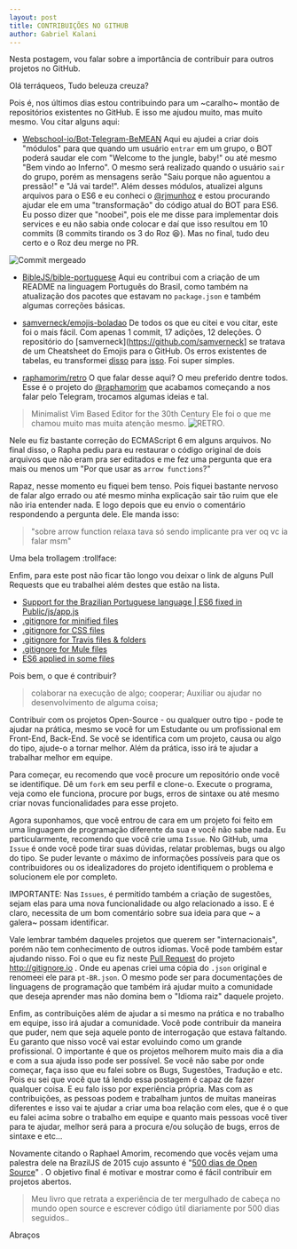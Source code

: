 ```yaml
---
layout: post
title: CONTRIBUIÇÕES NO GITHUB
author: Gabriel Kalani
---
```


Nesta postagem, vou falar sobre a importância de contribuir para outros projetos no GitHub.

Olá terráqueos,
Tudo beleuza creuza?

Pois é, nos últimos dias estou contribuindo para um ~caralho~ montão de repositórios existentes no GitHub. E isso me ajudou muito, mas muito mesmo.
Vou citar alguns aqui:

- [Webschool-io/Bot-Telegram-BeMEAN](https://github.com/Webschool-io/Bot-Telegram-BeMEAN) 
Aqui eu ajudei a criar dois "módulos" para que quando um usuário `entrar` em um grupo, o BOT poderá saudar ele com "Welcome to the jungle, baby!" ou até mesmo "Bem vindo ao Inferno". 
O mesmo será realizado quando o usuário `sair` do grupo, porém as mensagens serão "Saiu porque não aguentou a pressão!" e "Já vai tarde!".
Além desses módulos, atualizei alguns arquivos para o ES6 e eu conheci o [@rjmunhoz](https://github.com/rjmunhoz) e estou procurando ajudar ele em uma "transformação" do código atual do BOT para ES6.
Eu posso dizer que "noobei", pois ele me disse para implementar dois services e eu não sabia onde colocar e daí que isso resultou em 10 commits (8 commits tirando os 3 do Roz :laughing:). Mas no final, tudo deu certo e o Roz deu merge no PR.

![Commit mergeado](http://i.imgur.com/QKRisqC.pngg "Commit mergeado")

- [BibleJS/bible-portuguese](https://github.com/BibleJS/bible-portuguese) 
Aqui eu contribui com a criação de um README na linguagem Português do Brasil, como também na atualização dos pacotes que estavam no `package.json` e também algumas correções básicas.

- [samverneck/emojis-boladao](https://github.com/samverneck/emojis-boladao) 
De todos os que eu citei e vou citar, este foi o mais fácil. Com apenas 1 commit, 17 adições, 12 deleções. O repositório do [samverneck](https://github.com/samverneck] se tratava de um Cheatsheet do Emojis para o GitHub. 
Os erros existentes de tabelas, eu transformei [disso](https://github.com/samverneck/emojis-boladao/blob/354e70a5dddafbcec80bfb74235c11c9d186b503/README.md) para [isso](https://github.com/samverneck/emojis-boladao/blob/a37f0b9638790862156883c01b69c3402cec6469/README.md).
Foi super simples.

- [raphamorim/retro](https://github.com/raphamorim/retro) 
O que falar desse aqui? O meu preferido dentre todos. Esse é o projeto do [@raphamorim](https://github.com/raphamorim) que acabamos começando a nos falar pelo Telegram, trocamos algumas ideias e tal.
> Minimalist Vim Based Editor for the 30th Century
Ele foi o que me chamou muito mas muita atenção mesmo.
![RETRO](https://github.com/raphamorim/retro/blob/master/assets/images/example.png?raw=true "RETRO").

Nele eu fiz bastante correção do ECMAScript 6 em alguns arquivos. No final disso, o Rapha pediu para eu restaurar o código original de dois arquivos que não eram pra ser editados e me fez uma pergunta que era mais ou menos um "Por que usar as `arrow functions`?" 

Rapaz, nesse momento eu fiquei bem tenso. Pois fiquei bastante nervoso de falar algo errado ou até mesmo minha explicação sair tão ruim que ele não iria entender nada. E logo depois que eu envio o comentário respondendo a pergunta dele. Ele manda isso:

> "sobre arrow function relaxa tava só sendo implicante pra ver oq vc ia falar msm"

Uma bela trollagem :trollface:

Enfim, para este post não ficar tão longo vou deixar o link de alguns Pull Requests que eu trabalhei além destes que estão na lista.
- [Support for the Brazilian Portuguese language | ES6 fixed in Public/js/app.js](https://github.com/joeblau/gitignore.io/pull/347)
- [.gitignore for minified files](https://github.com/dvcs/gitignore/pull/13)
- [.gitignore for CSS files](https://github.com/dvcs/gitignore/pull/14)
- [.gitignore for Travis files & folders](https://github.com/dvcs/gitignore/pull/15)
- [.gitignore for Mule files](https://github.com/dvcs/gitignore/pull/16)
- [ES6 applied in some files](https://github.com/jekyll/jekyll-admin/pull/342)

Pois bem, o que é contribuir?

> colaborar na execução de algo; cooperar; Auxiliar ou ajudar no desenvolvimento de alguma coisa;

Contribuir com os projetos Open-Source - ou qualquer outro tipo - pode te ajudar na prática, mesmo se você for um Estudante ou um profissional em Front-End, Back-End. Se você se identifica com um projeto, causa ou algo do tipo, ajude-o a tornar melhor. 
Além da prática, isso irá te ajudar a trabalhar melhor em equipe.

Para começar, eu recomendo que você procure um repositório onde você se identifique. Dê um `fork` em seu perfil e clone-o. Execute o programa, veja como ele funciona, procure por bugs, erros de sintaxe ou até mesmo criar novas funcionalidades para esse projeto.

Agora suponhamos, que você entrou de cara em um projeto foi feito em uma linguagem de programação diferente da sua e você não sabe nada. Eu particularmente, recomendo que você crie uma `Issue`.
No GitHub, uma `Issue` é onde você pode tirar suas dúvidas, relatar problemas, bugs ou algo do tipo. Se puder levante o máximo de informações possíveis para que os contribuidores ou os idealizadores do projeto identifiquem o problema e solucionem ele por completo. 

IMPORTANTE: Nas `Issues`, é permitido também a criação de sugestões, sejam elas para uma nova funcionalidade ou algo relacionado a isso. E é claro, necessita de um bom comentário sobre sua ideia para que ~ a galera~ possam identificar.

Vale lembrar também daqueles projetos que querem ser "internacionais", porém não tem conhecimento de outros idiomas. Você pode também estar ajudando nisso. Foi o que eu fiz neste [Pull Request](https://github.com/joeblau/gitignore.io/pull/347) do projeto http://gitignore.io . Onde eu apenas criei uma cópia do `.json` original e renomeei ele para `pt-BR.json`.
O mesmo pode ser para documentações de linguagens de programação que também irá ajudar muito a comunidade que deseja aprender mas não domina bem o "Idioma raiz" daquele projeto.

Enfim, as contribuições além de ajudar a si mesmo na prática e no trabalho em equipe, isso irá ajudar a comunidade. Você pode contribuir da maneira que puder, nem que seja aquele ponto de interrogação que estava faltando. Eu garanto que nisso você vai estar evoluindo como um grande profissional. 
O importante é que os projetos melhorem muito mais dia a dia e com a sua ajuda isso pode ser possível. Se você não sabe por onde começar, faça isso que eu falei sobre os Bugs, Sugestões, Tradução e etc. Pois eu sei que você que tá lendo essa postagem é capaz de fazer qualquer coisa. E eu falo isso por experiência própria.
Mas com as contribuições, as pessoas podem e trabalham juntos de muitas maneiras diferentes e isso vai te ajudar a criar uma boa relação com eles, que é o que eu falei acima sobre o trabalho em equipe e quanto mais pessoas você tiver para te ajudar, melhor será para a procura e/ou solução de bugs, erros de sintaxe e etc...

Novamente citando o Raphael Amorim, recomendo que vocês vejam uma palestra dele na BrazilJS de 2015 cujo assunto é "[500 dias de Open Source](https://www.youtube.com/watch?v=toCdZ2e9Dh4)" . O objetivo final é motivar e mostrar como é fácil contribuir em projetos abertos.
> Meu livro que retrata a experiência de ter mergulhado de cabeça no mundo open source e escrever código útil diariamente por 500 dias seguidos..

Abraços
